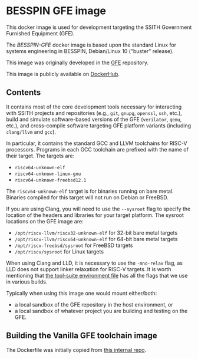 # BESSPIN GFE image

This docker image is used for development targeting the SSITH
Government Furnished Equipment (GFE).  

The *BESSPIN-GFE* docker image is based upon the standard Linux for
systems engineering in BESSPIN, Debian/Linux 10 ("buster" release).

This image was originally developed in the 
[GFE](https://gitlab-ext.galois.com/ssith/gfe/-/tree/develop/docker) repository. 

This image is publicly available on
[DockerHub](https://cloud.docker.com/u/galoisinc/repository/docker/galoisinc/besspin).

## Contents

It contains most of the core development tools necessary for
interacting with SSITH projects and repositories (e.g., `git`,
`gnupg`, `openssl`, `ssh`, etc.), build and simulate software-based
versions of the GFE (`verilator`, `qemu`, etc.), and cross-compile
software targeting GFE platform variants (including `clang/llvm` and
`gcc`).

In particular, it contains the standard GCC and LLVM toolchains for RISC-V
processors. Programs in each GCC toolchain are prefixed with the name
of their target. The targets are:
- `riscv64-unknown-elf`
- `riscv64-unknown-linux-gnu`
- `riscv64-unknown-freebsd12.1`

The `riscv64-unknown-elf` target is for binaries running on bare
metal. Binaries compiled for this target will not run on Debian or
FreeBSD.

If you are using Clang, you will need to use the `--sysroot` flag to
specify the location of the headers and libraries for your target
platform. The sysroot locations on the GFE image are:
- `/opt/riscv-llvm/riscv32-unknown-elf` for 32-bit bare metal targets
- `/opt/riscv-llvm/riscv64-unknown-elf` for 64-bit bare metal targets
- `/opt/riscv-freebsd/sysroot` for FreeBSD targets
- `/opt/riscv/sysroot` for Linux targets

When using Clang and LLD, it is necessary to use the `-mno-relax`
flag, as LLD does not support linker relaxation for RISC-V targets.
It is worth mentioning that [the tool-suite environment file](https://github.com/GaloisInc/BESSPIN-Tool-Suite/tree/master/besspin/target/utils/defaultEnvUnix.mk) has all the flags that we use in various builds.

Typically when using this image one would mount either/both:
 - a local sandbox of the GFE repository in the host environment, or 
 - a local sandbox of whatever project you are building and testing
   on the GFE.

## Building the Vanilla GFE toolchain image

The Dockerfile was initially copied from [this internal repo](https://gitlab-ext.galois.com/ssith/docker-tools/-/blob/develop/gfe/Dockerfile).






